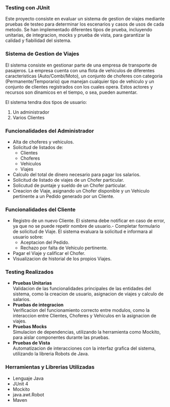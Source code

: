 ### Testing con JUnit
Este proyecto consiste en evaluar un sistema de gestion de viajes mediante pruebas de testeo para determinar los escenarios y casos de usos de cada metodo.
Se han implementado diferentes tipos de prueba, incluyendo unitarias, de integracion, mocks y prueba de vista, para garantizar la calidad y fiabilidad del sistema.

### Sistema de Gestion de Viajes

El sistema consiste en gestionar parte de una empresa de transporte de pasajeros. La empresa cuenta con una flota de vehiculos de diferentes
caracteristicas (Auto/Combi/Moto), un conjunto de choferes con categoria (Permanente/Temporario) que manejan cualquier tipo de vehiculo y un conjunto de clientes
registrados con los cuales opera. Estos actores y recursos son dinamicos en el tiempo, o sea, pueden aumentar.

El sistema tendra dos tipos de usuario:
1. Un administrador
2. Varios Clientes

### Funcionalidades del Administrador
- Alta de choferes y vehiculos.
- Solicitud de listados de:<br>
    - Clientes<br>
    - Choferes<br>
    - Vehiculos<br>
    - Viajes<br>
- Calculo del total de dinero necesario para pagar los salarios.
- Solicitud de listado de viajes de un Chofer particular.
- Solicutud de puntaje y sueldo de un Chofer particular.
- Creacion de Viaje, asignando un Chofer disponible y un Vehiculo pertinente a un Pedido generado por un Cliente.

### Funcionalidades del Cliente
- Registro de un nuevo Cliente. El sistema debe notificar en caso de error, ya que no se puede repetir nombre de usuario.- Completar formulario de solicitud de Viaje. El sistema evaluara la solicitud e informara al usuario sobre:<br>
    - Aceptacion del Pedido.<br>
    - Rechazo por falta de Vehiculo pertinente.<br>
- Pagar el Viaje y calificar el Chofer.
- Visualizacion de historial de los propios Viajes.

### Testing Realizados
- <b>Pruebas Unitarias</b><br>
   Validacion de las funcionalidades principales de las entidades del sistema, como la creacion de usuario, asignacion de viajes y calculo de salarios.<br>
- <b>Pruebas de integracion</b><br>
   Verificacion del funcionamiento correcto entre modulos, como la interaccion entre Clientes, Choferes y Vehiculos en la asignacion de viajes.<br>
- <b>Pruebas Mocks</b><br>
   Simulacion de dependencias, utilizando la herramienta como Mockito, para aislar componentes durante las pruebas.<br>
- <b>Pruebas de Vista</b><br>
   Automatizacion de interacciones con la interfaz grafica del sistema, utilizando la libreria Robots de Java.

### Herramientas y Librerias Utilizadas
- Lenguaje Java
- JUnit 4
- Mockito
- java.awt.Robot
- Maven

   
